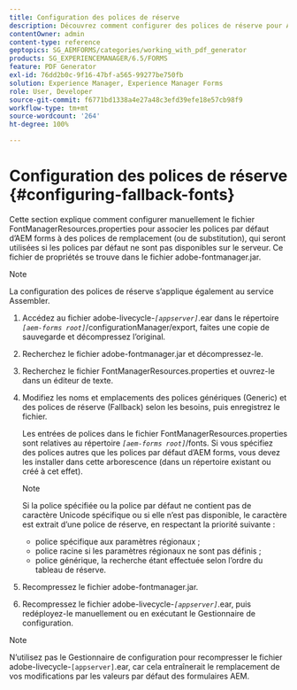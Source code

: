 ```yaml
---
title: Configuration des polices de réserve
description: Découvrez comment configurer des polices de réserve pour AEM Forms. Vous pouvez utiliser le fichier FontManagerResources.properties pour mapper manuellement les polices par défaut aux polices de réserve.
contentOwner: admin
content-type: reference
geptopics: SG_AEMFORMS/categories/working_with_pdf_generator
products: SG_EXPERIENCEMANAGER/6.5/FORMS
feature: PDF Generator
exl-id: 76dd2b0c-9f16-47bf-a565-99277be750fb
solution: Experience Manager, Experience Manager Forms
role: User, Developer
source-git-commit: f6771bd1338a4e27a48c3efd39efe18e57cb98f9
workflow-type: tm+mt
source-wordcount: '264'
ht-degree: 100%

---
```


# Configuration des polices de réserve {#configuring-fallback-fonts}

Cette section explique comment configurer manuellement le fichier FontManagerResources.properties pour associer les polices par défaut d’AEM forms à des polices de remplacement (ou de substitution), qui seront utilisées si les polices par défaut ne sont pas disponibles sur le serveur. Ce fichier de propriétés se trouve dans le fichier adobe-fontmanager.jar.

>[!NOTE]
>
>La configuration des polices de réserve s’applique également au service Assembler.

1. Accédez au fichier adobe-livecycle-*`[appserver]`*.ear dans le répertoire *`[aem-forms root]`*/configurationManager/export, faites une copie de sauvegarde et décompressez l’original.
1. Recherchez le fichier adobe-fontmanager.jar et décompressez-le.
1. Recherchez le fichier FontManagerResources.properties et ouvrez-le dans un éditeur de texte.
1. Modifiez les noms et emplacements des polices génériques (Generic) et des polices de réserve (Fallback) selon les besoins, puis enregistrez le fichier.

   Les entrées de polices dans le fichier FontManagerResources.properties sont relatives au répertoire *`[aem-forms root]`*/fonts. Si vous spécifiez des polices autres que les polices par défaut d’AEM forms, vous devez les installer dans cette arborescence (dans un répertoire existant ou créé à cet effet).

   >[!NOTE]
   >
   >Si la police spécifiée ou la police par défaut ne contient pas de caractère Unicode spécifique ou si elle n’est pas disponible, le caractère est extrait d’une police de réserve, en respectant la priorité suivante :

   * police spécifique aux paramètres régionaux ;
   * police racine si les paramètres régionaux ne sont pas définis ;
   * police générique, la recherche étant effectuée selon l’ordre du tableau de réserve.

1. Recompressez le fichier adobe-fontmanager.jar.
1. Recompressez le fichier adobe-livecycle-*`[appserver]`*.ear, puis redéployez-le manuellement ou en exécutant le Gestionnaire de configuration.

>[!NOTE]
>
>N’utilisez pas le Gestionnaire de configuration pour recompresser le fichier adobe-livecycle-`[appserver]`.ear, car cela entraînerait le remplacement de vos modifications par les valeurs par défaut des formulaires AEM.
